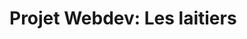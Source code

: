 
# Projet Webdev: Les laitiers



<!--step1 Etape 1: Mises en place d'une todo liste avec un système de connexion

Une tache a maintenant un nouvel attribut : statut qui peut avoir 4 valeurs : Absence de valeur, En 
attente, En cours, Terminé. L'affichage dans le navigateur doit se faire en fonction de ce statut. Il a 
donc fallu creer 4 "listes" en fonction des 4 statuts et modifier le statut de la tche lors de l'ajout grace
à  (ngModelChange)

-->
